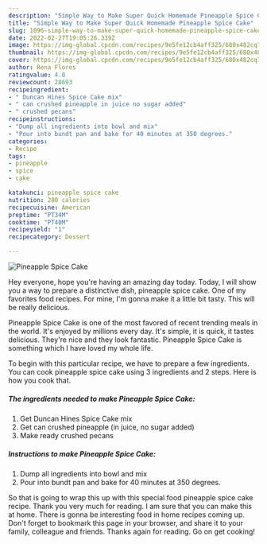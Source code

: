 ```yaml
---
description: "Simple Way to Make Super Quick Homemade Pineapple Spice Cake"
title: "Simple Way to Make Super Quick Homemade Pineapple Spice Cake"
slug: 1096-simple-way-to-make-super-quick-homemade-pineapple-spice-cake
date: 2022-02-27T19:05:26.339Z
image: https://img-global.cpcdn.com/recipes/9e5fe12cb4aff325/680x482cq70/pineapple-spice-cake-recipe-main-photo.jpg
thumbnail: https://img-global.cpcdn.com/recipes/9e5fe12cb4aff325/680x482cq70/pineapple-spice-cake-recipe-main-photo.jpg
cover: https://img-global.cpcdn.com/recipes/9e5fe12cb4aff325/680x482cq70/pineapple-spice-cake-recipe-main-photo.jpg
author: Rena Flores
ratingvalue: 4.8
reviewcount: 28693
recipeingredient:
- " Duncan Hines Spice Cake mix"
- " can crushed pineapple in juice no sugar added"
- " crushed pecans"
recipeinstructions:
- "Dump all ingredients into bowl and mix"
- "Pour into bundt pan and bake for 40 minutes at 350 degrees."
categories:
- Recipe
tags:
- pineapple
- spice
- cake

katakunci: pineapple spice cake 
nutrition: 280 calories
recipecuisine: American
preptime: "PT34M"
cooktime: "PT40M"
recipeyield: "1"
recipecategory: Dessert

---
```



![Pineapple Spice Cake](https://img-global.cpcdn.com/recipes/9e5fe12cb4aff325/680x482cq70/pineapple-spice-cake-recipe-main-photo.jpg)

Hey everyone, hope you're having an amazing day today. Today, I will show you a way to prepare a distinctive dish, pineapple spice cake. One of my favorites food recipes. For mine, I'm gonna make it a little bit tasty. This will be really delicious.



Pineapple Spice Cake is one of the most favored of recent trending meals in the world. It's enjoyed by millions every day. It's simple, it is quick, it tastes delicious. They're nice and they look fantastic. Pineapple Spice Cake is something which I have loved my whole life.


To begin with this particular recipe, we have to prepare a few ingredients. You can cook pineapple spice cake using 3 ingredients and 2 steps. Here is how you cook that.

<!--inarticleads1-->

##### The ingredients needed to make Pineapple Spice Cake:

1. Get  Duncan Hines Spice Cake mix
1. Get  can crushed pineapple (in juice, no sugar added)
1. Make ready  crushed pecans




<!--inarticleads2-->

##### Instructions to make Pineapple Spice Cake:

1. Dump all ingredients into bowl and mix
1. Pour into bundt pan and bake for 40 minutes at 350 degrees.




So that is going to wrap this up with this special food pineapple spice cake recipe. Thank you very much for reading. I am sure that you can make this at home. There is gonna be interesting food in home recipes coming up. Don't forget to bookmark this page in your browser, and share it to your family, colleague and friends. Thanks again for reading. Go on get cooking!
